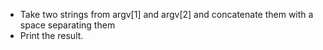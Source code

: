  * Take two strings from argv[1] and argv[2] and concatenate them with a space separating them
 * Print the result.
